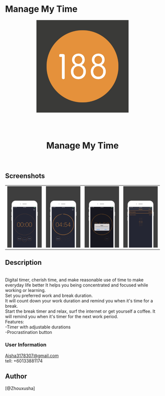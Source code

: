 # Manage My Time

<div align="center">
<img width=300 src="https://raw.githubusercontent.com/Sunlixia111/Manage-My-Time/master/IMG/logo.jpg">

<br> <br>

<h1> Manage My Time </h1>
<h3> </h3></div>

<br>

## Screenshots

<table align="center" border="0">

<tr>
<td> <img src="https://raw.githubusercontent.com/Sunlixia111/Manage-My-Time/master/IMG/1.JPG"> </td>
<td> <img src="https://raw.githubusercontent.com/Sunlixia111/Manage-My-Time/master/IMG/2.JPG"> </td>
<td> <img src="https://raw.githubusercontent.com/Sunlixia111/Manage-My-Time/master/IMG/3.JPG"> </td>
<td> <img src="https://raw.githubusercontent.com/Sunlixia111/Manage-My-Time/master/IMG/4.JPG"> </td>

</tr>

<tr>

</tr>


</table>

## Description
<br>
Digital timer, cherish time, and make reasonable use of time to make everyday life better
It helps you being concentrated and focused while working or learning.
<br>
Set you preferred work and break duration.
<br>
It will count down your work duration and remind you when it's time for a break.
<br>
Start the break timer and relax, surf the internet or get yourself a coffee. It will remind you when it's timer for the next work period.
<br>
Features:
<br>
-Timer with adjustable durations
<br>
-Procrastination button
<br>


### User Information
Aisha3178307@gmail.com 
<br>
tell: +60133881174



## Author

[@Zhouxusha]


